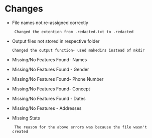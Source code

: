 # Changes

- File names not re-assigned correctly

       Changed the extention from .redacted.txt to .redacted

- Output files not stored in respective folder

      Changed the output function- used makedirs instead of mkdir


- Missing/No Features Found- Names

- Missing/No Features Found - Gender

- Missing/No Features Found- Phone Number

- Missing/No Features  Found- Concept

- Missing/No Features Found - Dates

- Missing/No Features - Addresses

- Missing Stats

       The reason for the above errors was because the file wasn't created
